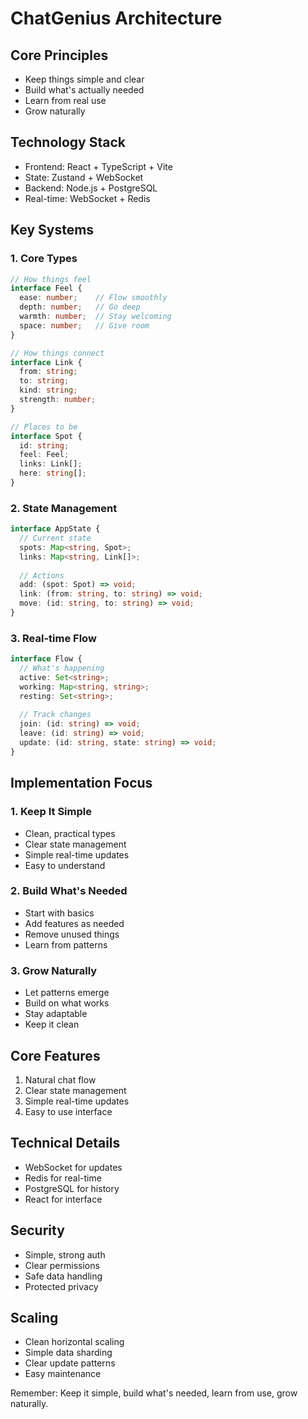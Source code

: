 # ChatGenius Architecture

## Core Principles
- Keep things simple and clear
- Build what's actually needed
- Learn from real use
- Grow naturally

## Technology Stack
- Frontend: React + TypeScript + Vite
- State: Zustand + WebSocket
- Backend: Node.js + PostgreSQL
- Real-time: WebSocket + Redis

## Key Systems

### 1. Core Types
```typescript
// How things feel
interface Feel {
  ease: number;    // Flow smoothly
  depth: number;   // Go deep
  warmth: number;  // Stay welcoming
  space: number;   // Give room
}

// How things connect
interface Link {
  from: string;
  to: string;
  kind: string;
  strength: number;
}

// Places to be
interface Spot {
  id: string;
  feel: Feel;
  links: Link[];
  here: string[];
}
```

### 2. State Management
```typescript
interface AppState {
  // Current state
  spots: Map<string, Spot>;
  links: Map<string, Link[]>;
  
  // Actions
  add: (spot: Spot) => void;
  link: (from: string, to: string) => void;
  move: (id: string, to: string) => void;
}
```

### 3. Real-time Flow
```typescript
interface Flow {
  // What's happening
  active: Set<string>;
  working: Map<string, string>;
  resting: Set<string>;
  
  // Track changes
  join: (id: string) => void;
  leave: (id: string) => void;
  update: (id: string, state: string) => void;
}
```

## Implementation Focus

### 1. Keep It Simple
- Clean, practical types
- Clear state management
- Simple real-time updates
- Easy to understand

### 2. Build What's Needed
- Start with basics
- Add features as needed
- Remove unused things
- Learn from patterns

### 3. Grow Naturally
- Let patterns emerge
- Build on what works
- Stay adaptable
- Keep it clean

## Core Features
1. Natural chat flow
2. Clear state management
3. Simple real-time updates
4. Easy to use interface

## Technical Details
- WebSocket for updates
- Redis for real-time
- PostgreSQL for history
- React for interface

## Security
- Simple, strong auth
- Clear permissions
- Safe data handling
- Protected privacy

## Scaling
- Clean horizontal scaling
- Simple data sharding
- Clear update patterns
- Easy maintenance

Remember: Keep it simple, build what's needed, learn from use, grow naturally. 